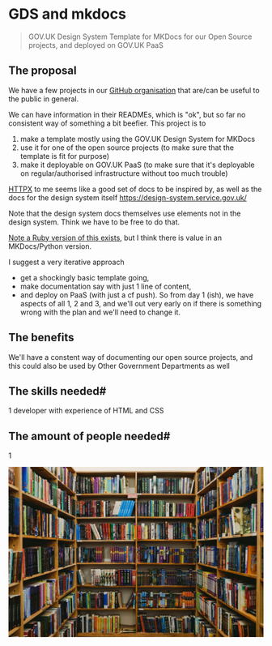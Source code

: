 # GDS and mkdocs


> GOV.UK Design System Template for MKDocs for our Open Source projects, and deployed on GOV.UK PaaS
 

## The proposal


We have a few projects in our [GitHub organisation](https://github.com/uktrade/) that are/can be useful to the public in general.

We can have information in their READMEs, which is "ok", but so far no consistent way of something a bit beefier. This project is to

1. make a template mostly using the GOV.UK Design System for MKDocs
2. use it for one of the open source projects (to make sure that the template is fit for purpose)
3. make it deployable on GOV.UK PaaS (to make sure that it's deployable on regular/authorised infrastructure without too much trouble)

[HTTPX](https://www.python-httpx.org/) to me seems like a good set of docs to be inspired by, as well as the docs for the design system itself https://design-system.service.gov.uk/

Note that the design system docs themselves use elements not in the design system. Think we have to be free to do that.

[Note a Ruby version of this exists](https://github.com/alphagov/tech-docs-template), but I think there is value in an MKDocs/Python version.

I suggest a very iterative approach

- get a shockingly basic template going, 
- make documentation say with just 1 line of content, 
- and deploy on PaaS (with just a cf push). So from day 1 (ish), we have aspects of all 1, 2 and 3, and we'll out very early on if there is something wrong with the plan and we'll need to change it.

## The benefits

We'll have a constent way of documenting our open source projects, and this could also be used by Other Government Departments as well

## The skills needed#
1 developer with experience of HTML and CSS

## The amount of people needed#
1

![alt text](img/library-books.jpeg)